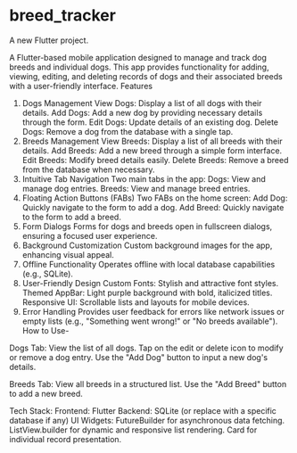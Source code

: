 # breed_tracker

A new Flutter project.

A Flutter-based mobile application designed to manage and track dog breeds and individual dogs. This app provides functionality for adding, viewing, editing, and deleting records of dogs and their associated breeds with a user-friendly interface.
Features
1. Dogs Management
View Dogs: Display a list of all dogs with their details.
Add Dogs: Add a new dog by providing necessary details through the form.
Edit Dogs: Update details of an existing dog.
Delete Dogs: Remove a dog from the database with a single tap.
2. Breeds Management
View Breeds: Display a list of all breeds with their details.
Add Breeds: Add a new breed through a simple form interface.
Edit Breeds: Modify breed details easily.
Delete Breeds: Remove a breed from the database when necessary.
3. Intuitive Tab Navigation
Two main tabs in the app:
Dogs: View and manage dog entries.
Breeds: View and manage breed entries.
4. Floating Action Buttons (FABs)
Two FABs on the home screen:
Add Dog: Quickly navigate to the form to add a dog.
Add Breed: Quickly navigate to the form to add a breed.
5. Form Dialogs
Forms for dogs and breeds open in fullscreen dialogs, ensuring a focused user experience.
6. Background Customization
Custom background images for the app, enhancing visual appeal.
7. Offline Functionality
Operates offline with local database capabilities (e.g., SQLite).
8. User-Friendly Design
Custom Fonts: Stylish and attractive font styles.
Themed AppBar: Light purple background with bold, italicized titles.
Responsive UI: Scrollable lists and layouts for mobile devices.
9. Error Handling
Provides user feedback for errors like network issues or empty lists (e.g., "Something went wrong!" or "No breeds available").
How to Use-

Dogs Tab:
View the list of all dogs.
Tap on the edit or delete icon to modify or remove a dog entry.
Use the "Add Dog" button to input a new dog's details.

Breeds Tab:
View all breeds in a structured list.
Use the "Add Breed" button to add a new breed.

Tech Stack:
Frontend: Flutter
Backend: SQLite (or replace with a specific database if any)
UI Widgets:
FutureBuilder for asynchronous data fetching.
ListView.builder for dynamic and responsive list rendering.
Card for individual record presentation.
